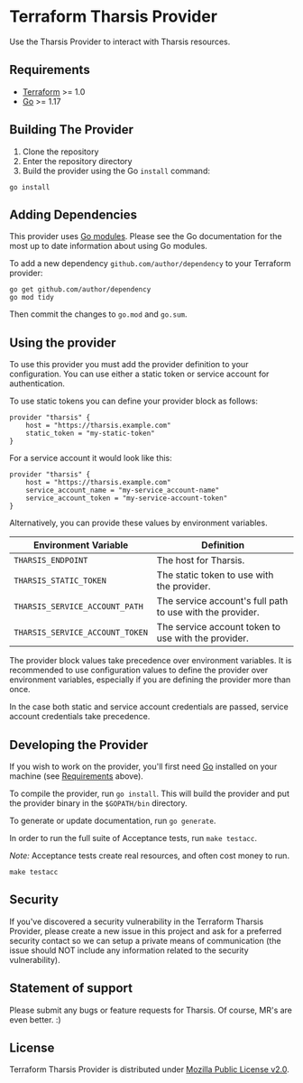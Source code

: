 # Terraform Tharsis Provider

Use the Tharsis Provider to interact with Tharsis resources.

## Requirements

- [Terraform](https://www.terraform.io/downloads.html) >= 1.0
- [Go](https://golang.org/doc/install) >= 1.17

## Building The Provider

1. Clone the repository
1. Enter the repository directory
1. Build the provider using the Go `install` command:

```shell
go install
```

## Adding Dependencies

This provider uses [Go modules](https://github.com/golang/go/wiki/Modules).
Please see the Go documentation for the most up to date information about using Go modules.

To add a new dependency `github.com/author/dependency` to your Terraform provider:

```shell
go get github.com/author/dependency
go mod tidy
```

Then commit the changes to `go.mod` and `go.sum`.

## Using the provider

To use this provider you must add the provider definition to your configuration. You can use either a static token or service account for authentication.

To use static tokens you can define your provider block as follows:

```hcl
provider "tharsis" {
    host = "https://tharsis.example.com"
    static_token = "my-static-token"
}
```

For a service account it would look like this:

```hcl
provider "tharsis" {
    host = "https://tharsis.example.com"
    service_account_name = "my-service_account-name"
    service_account_token = "my-service-account-token"
}
```

Alternatively, you can provide these values by environment variables.

| Environment Variable            | Definition                                                |
| ------------------------------- | --------------------------------------------------------- |
| `THARSIS_ENDPOINT`              | The host for Tharsis.                                     |
| `THARSIS_STATIC_TOKEN`          | The static token to use with the provider.                |
| `THARSIS_SERVICE_ACCOUNT_PATH`  | The service account's full path to use with the provider. |
| `THARSIS_SERVICE_ACCOUNT_TOKEN` | The service account token to use with the provider.       |

The provider block values take precedence over environment variables. It is recommended to use configuration values to define the provider over environment variables, especially if you are defining the provider more than once.

In the case both static and service account credentials are passed, service account credentials take precedence.

## Developing the Provider

If you wish to work on the provider, you'll first need [Go](http://www.golang.org) installed on your machine (see [Requirements](#requirements) above).

To compile the provider, run `go install`. This will build the provider and put the provider binary in the `$GOPATH/bin` directory.

To generate or update documentation, run `go generate`.

In order to run the full suite of Acceptance tests, run `make testacc`.

_Note:_ Acceptance tests create real resources, and often cost money to run.

```shell
make testacc
```

## Security

If you've discovered a security vulnerability in the Terraform Tharsis Provider, please create a new issue in this project and ask for a preferred security contact so we can setup a private means of communication (the issue should NOT include any information related to the security vulnerability).

## Statement of support

Please submit any bugs or feature requests for Tharsis.  Of course, MR's are even better.  :)

## License

Terraform Tharsis Provider is distributed under [Mozilla Public License v2.0](https://www.mozilla.org/en-US/MPL/2.0/).
